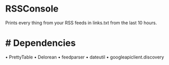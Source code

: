 # RSSConsole
Prints every thing from your RSS feeds in links.txt from the last 10 hours.

# # Dependencies
• PrettyTable
• Delorean
• feedparser
• dateutil
• googleapiclient.discovery
